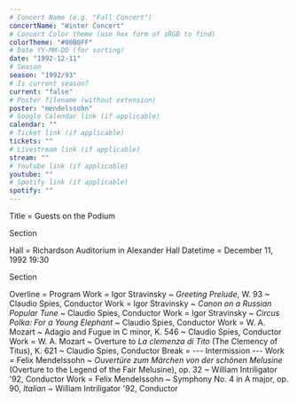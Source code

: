 ```yaml
---
# Concert Name (e.g. "Fall Concert")
concertName: "Winter Concert"
# Concert Color theme (use hex form of sRGB to find)
colorTheme: "#00B0FF"
# Date YY-MM-DD (for sorting)
date: "1992-12-11"
# Season
season: "1992/93"
# Is current season?
current: "false"
# Poster filename (without extension)
poster: "mendelssohn"
# Google Calendar link (if applicable)
calendar: ""
# Ticket link (if applicable)
tickets: ""
# Livestream link (if applicable)
stream: ""
# Youtube link (if applicable)
youtube: ""
# Spotify link (if applicable)
spotify: ""
---
```

Title = Guests on the Podium

Section

Hall = Richardson Auditorium in Alexander Hall
Datetime = December 11, 1992 19:30

Section

Overline = Program
Work = Igor Stravinsky ~ *Greeting Prelude*, W. 93 ~ Claudio Spies, Conductor
Work = Igor Stravinsky ~ *Canon on a Russian Popular Tune* ~ Claudio Spies, Conductor
Work = Igor Stravinsky ~ *Circus Polka: For a Young Elephant* ~ Claudio Spies, Conductor
Work = W. A. Mozart ~ Adagio and Fugue in C minor, K. 546 ~ Claudio Spies, Conductor
Work = W. A. Mozart ~ Overture to *La clemenza di Tito* (The Clemency of Titus), K. 621 ~ Claudio Spies, Conductor
Break = --- Intermission ---
Work = Felix Mendelssohn ~ *Ouvertüre zum Märchen von der schönen Melusine* (Overture to the Legend of the Fair Melusine), op. 32 ~ William Intriligator '92, Conductor
Work = Felix Mendelssohn ~ Symphony No. 4 in A major, op. 90, *Italian* ~ William Intriligator '92, Conductor
